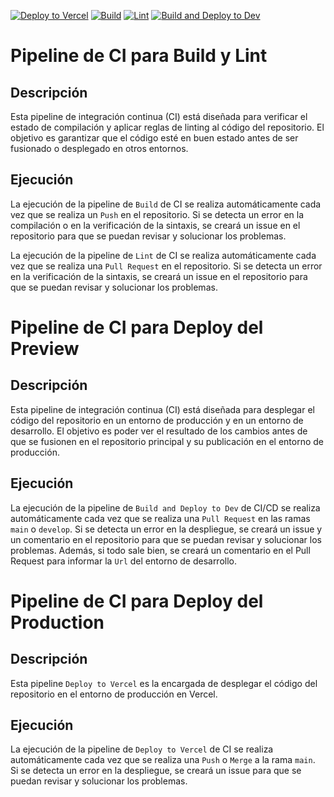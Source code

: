 [![Deploy to Vercel](https://github.com/igrowker/i003-adoptree-front/actions/workflows/deploy.yml/badge.svg)](https://github.com/igrowker/i003-adoptree-front/actions/workflows/deploy.yml)
[![Build](https://github.com/igrowker/i003-adoptree-front/actions/workflows/buildonpush.yml/badge.svg)](https://github.com/igrowker/i003-adoptree-front/actions/workflows/buildonpush.yml)
[![Lint](https://github.com/igrowker/i003-adoptree-front/actions/workflows/lint.yml/badge.svg)](https://github.com/igrowker/i003-adoptree-front/actions/workflows/lint.yml)
[![Build and Deploy to Dev](https://github.com/igrowker/i003-adoptree-front/actions/workflows/build-deploy-dev.yml/badge.svg)](https://github.com/igrowker/i003-adoptree-front/actions/workflows/build-deploy-dev.yml)
# Pipeline de CI para Build y Lint

## Descripción

Esta pipeline de integración continua (CI) está diseñada para verificar el estado de compilación y aplicar reglas de linting al código del repositorio. El objetivo es garantizar que el código esté en buen estado antes de ser fusionado o desplegado en otros entornos.

## Ejecución

La ejecución de la pipeline de `Build` de CI se realiza automáticamente cada vez que se realiza un `Push` en el repositorio. Si se detecta un error en la compilación o en la verificación de la sintaxis, se creará un issue en el repositorio para que se puedan revisar y solucionar los problemas.

La ejecución de la pipeline de `Lint` de CI se realiza automáticamente cada vez que se realiza una `Pull Request` en el repositorio. Si se detecta un error en la verificación de la sintaxis, se creará un issue en el repositorio para que se puedan revisar y solucionar los problemas.

# Pipeline de CI para Deploy del Preview

## Descripción

Esta pipeline de integración continua (CI) está diseñada para desplegar el código del repositorio en un entorno de producción y en un entorno de desarrollo. El objetivo es poder ver el resultado de los cambios antes de que se fusionen en el repositorio principal y su publicación en el entorno de producción.

## Ejecución

La ejecución de la pipeline de `Build and Deploy to Dev` de CI/CD se realiza automáticamente cada vez que se realiza una `Pull Request` en las ramas `main` o `develop`. Si se detecta un error en la despliegue, se creará un issue y un comentario en el repositorio para que se puedan revisar y solucionar los problemas. Además, si todo sale bien, se creará un comentario en el Pull Request para informar la `Url` del entorno de desarrollo.

# Pipeline de CI para Deploy del Production

## Descripción

Esta pipeline `Deploy to Vercel` es la encargada de desplegar el código del repositorio en el entorno de producción en Vercel.

## Ejecución

La ejecución de la pipeline de `Deploy to Vercel` de CI se realiza automáticamente cada vez que se realiza una `Push` o `Merge` a la rama `main`. Si se detecta un error en la despliegue, se creará un issue para que se puedan revisar y solucionar los problemas.
